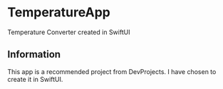 # TemperatureApp
Temperature Converter created in SwiftUI

## Information
This app is a recommended project from DevProjects. I have chosen to create it in SwiftUI.


